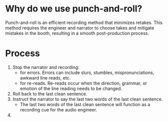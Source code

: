 # Why do we use punch-and-roll? 

Punch-and-roll is an efficient recording method that minimizes retakes. This method requires the engineer and narrator to choose takes and mitigate mistakes in the booth, resulting in a smooth post-production process. 

# Process

1. Stop the narrator and recording:
   - for errors. Errors can include slurs, stumbles, mispronunciations, awkward line reads, etc.
   - for re-reads. Re-reads occur when the direction, grammar, or emotion of the line reading needs to be changed.
2. Roll back to the last clean sentence.
3. Instruct the narrator to say the last two words of the last clean sentence.
   - The last two words of the last clean sentence will function as a recording cue for the audio engineer.
4. 
